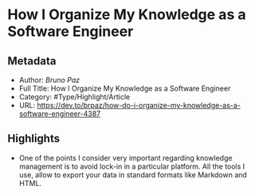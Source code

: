 # How I Organize My Knowledge as a Software Engineer

## Metadata

* Author: *Bruno Paz*
* Full Title: How I Organize My Knowledge as a Software Engineer
* Category: #Type/Highlight/Article
* URL: https://dev.to/brpaz/how-do-i-organize-my-knowledge-as-a-software-engineer-4387

## Highlights

* One of the points I consider very important regarding knowledge management is to avoid lock-in in a particular platform. All the tools I use, allow to export your data in standard formats like Markdown and HTML.
